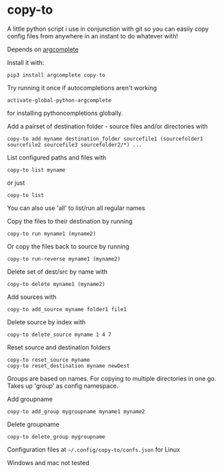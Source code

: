 # copy-to

A little python script i use in conjunction with git so you can easily copy config files from anywhere in an instant to do whatever with!

Depends on [argcomplete](https://pypi.org/project/argcomplete/)

Install it with:

```
pip3 install argcomplete copy-to
```
Try running it once if autocompletions aren't working

``` 
activate-global-python-argcomplete
```
for installing pythoncompletions globally.

Add a pairset of destination folder - source files and/or directories with 
```
copy-to add myname destination_folder sourcefile1 (sourcefolder1 sourcefile2 sourcefile3 sourcefolder2/*) ...
```

List configured paths and files with 
```
copy-to list myname
``` 
or just 
```
copy-to list
```
You can also use 'all' to list/run all regular names 


Copy the files to their destination by running 
```
copy-to run myname1 (myname2)
```

Or copy the files back to source by running 
```
copy-to run-reverse myname1 (myname2)
```

Delete set of dest/src by name with 
```
copy-to delete myname1 (myname2)
```

Add sources with 
```
copy-to add_source myname folder1 file1
```

Delete source by index with
```
copy-to delete_source myname 1 4 7
```

Reset source and destination folders
```
copy-to reset_source myname
copy-to reset_destination myname newDest
```

Groups are based on names. For copying to multiple directories in one go.
Takes up 'group' as config namespace.

Add groupname
```
copy-to add_group mygroupname myname1 myname2
```

Delete groupname
```
copy-to delete_group mygroupname
```

Configuration files at `~/.config/copy-to/confs.json` for Linux 

Windows and mac not tested
